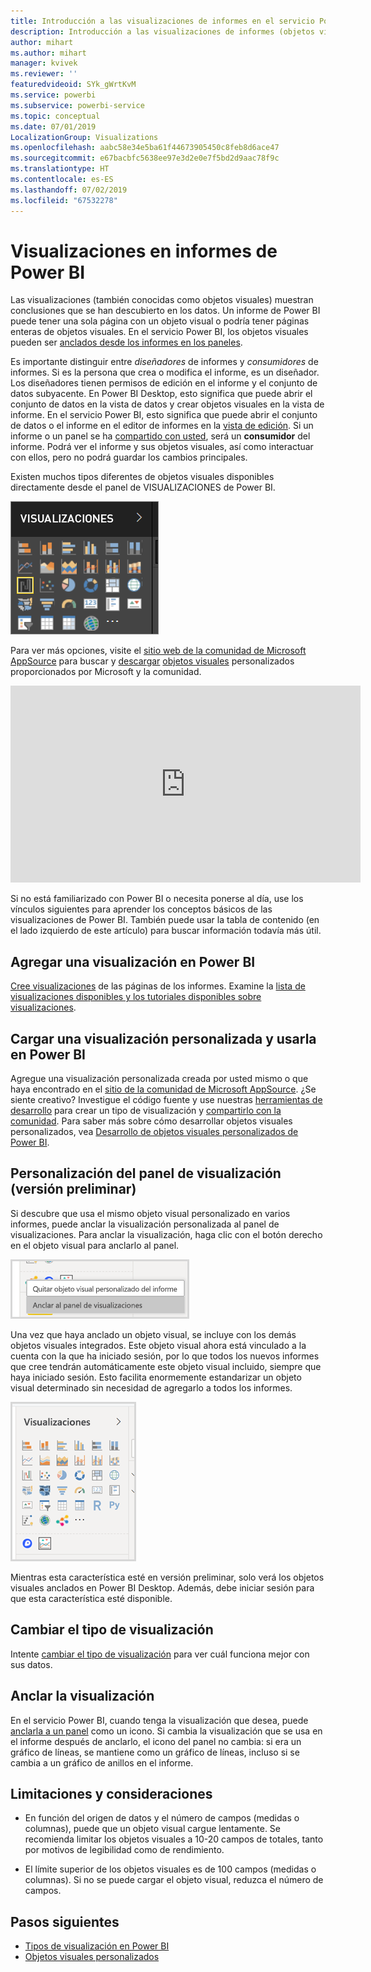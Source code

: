 ```yaml
---
title: Introducción a las visualizaciones de informes en el servicio Power BI y en Power BI Desktop
description: Introducción a las visualizaciones de informes (objetos visuales) en Microsoft Power BI.
author: mihart
ms.author: mihart
manager: kvivek
ms.reviewer: ''
featuredvideoid: SYk_gWrtKvM
ms.service: powerbi
ms.subservice: powerbi-service
ms.topic: conceptual
ms.date: 07/01/2019
LocalizationGroup: Visualizations
ms.openlocfilehash: aabc58e34e5ba61f44673905450c8feb8d6ace47
ms.sourcegitcommit: e67bacbfc5638ee97e3d2e0e7f5bd2d9aac78f9c
ms.translationtype: HT
ms.contentlocale: es-ES
ms.lasthandoff: 07/02/2019
ms.locfileid: "67532278"
---
```

# <a name="visualizations-in-power-bi-reports"></a>Visualizaciones en informes de Power BI

Las visualizaciones (también conocidas como objetos visuales) muestran conclusiones que se han descubierto en los datos. Un informe de Power BI puede tener una sola página con un objeto visual o podría tener páginas enteras de objetos visuales. En el servicio Power BI, los objetos visuales pueden ser [anclados desde los informes en los paneles](../service-dashboard-pin-tile-from-report.md).

Es importante distinguir entre *diseñadores* de informes y *consumidores* de informes.  Si es la persona que crea o modifica el informe, es un diseñador.  Los diseñadores tienen permisos de edición en el informe y el conjunto de datos subyacente. En Power BI Desktop, esto significa que puede abrir el conjunto de datos en la vista de datos y crear objetos visuales en la vista de informe. En el servicio Power BI, esto significa que puede abrir el conjunto de datos o el informe en el editor de informes en la [vista de edición](../consumer/end-user-reading-view.md). Si un informe o un panel se ha [compartido con usted](../consumer/end-user-shared-with-me.md), será un **consumidor** del informe. Podrá ver el informe y sus objetos visuales, así como interactuar con ellos, pero no podrá guardar los cambios principales.

Existen muchos tipos diferentes de objetos visuales disponibles directamente desde el panel de VISUALIZACIONES de Power BI.

![](media/power-bi-report-visualizations/power-bi-templates.png)

Para ver más opciones, visite el [sitio web de la comunidad de Microsoft AppSource](https://appsource.microsoft.com) para buscar y [descargar](https://appsource.microsoft.com/marketplace/apps?page=1&product=power-bi-visuals) [objetos visuales](../developer/custom-visual-develop-tutorial.md) personalizados proporcionados por Microsoft y la comunidad.

<iframe width="560" height="315" src="https://www.youtube.com/embed/SYk_gWrtKvM?list=PL1N57mwBHtN0JFoKSR0n-tBkUJHeMP2cP" frameborder="0" allowfullscreen></iframe>


Si no está familiarizado con Power BI o necesita ponerse al día, use los vínculos siguientes para aprender los conceptos básicos de las visualizaciones de Power BI.  También puede usar la tabla de contenido (en el lado izquierdo de este artículo) para buscar información todavía más útil.

## <a name="add-a-visualization-in-power-bi"></a>Agregar una visualización en Power BI

[Cree visualizaciones](power-bi-report-add-visualizations-i.md) de las páginas de los informes. Examine la [lista de visualizaciones disponibles y los tutoriales disponibles sobre visualizaciones](power-bi-visualization-types-for-reports-and-q-and-a.md). 

## <a name="upload-a-custom-visualization-and-use-it-in-power-bi"></a>Cargar una visualización personalizada y usarla en Power BI

Agregue una visualización personalizada creada por usted mismo o que haya encontrado en el [sitio de la comunidad de Microsoft AppSource](https://appsource.microsoft.com/marketplace/apps?product=power-bi-visuals). ¿Se siente creativo? Investigue el código fuente y use nuestras [herramientas de desarrollo](../developer/custom-visual-develop-tutorial.md) para crear un tipo de visualización y [compartirlo con la comunidad](../developer/office-store.md). Para saber más sobre cómo desarrollar objetos visuales personalizados, vea [Desarrollo de objetos visuales personalizados de Power BI](../developer/custom-visual-develop-tutorial.md).

## <a name="personalize-your-visualization-pane-preview"></a>Personalización del panel de visualización (versión preliminar)

Si descubre que usa el mismo objeto visual personalizado en varios informes, puede anclar la visualización personalizada al panel de visualizaciones. Para anclar la visualización, haga clic con el botón derecho en el objeto visual para anclarlo al panel.

![Anclar al panel de visualizaciones](media/power-bi-report-visualizations/power-bi-pin-custom-visual-option.png)

Una vez que haya anclado un objeto visual, se incluye con los demás objetos visuales integrados. Este objeto visual ahora está vinculado a la cuenta con la que ha iniciado sesión, por lo que todos los nuevos informes que cree tendrán automáticamente este objeto visual incluido, siempre que haya iniciado sesión. Esto facilita enormemente estandarizar un objeto visual determinado sin necesidad de agregarlo a todos los informes.

![Panel de visualización personalizado](media/power-bi-report-visualizations/power-bi-personalized-visualization-pane.png)

Mientras esta característica esté en versión preliminar, solo verá los objetos visuales anclados en Power BI Desktop. Además, debe iniciar sesión para que esta característica esté disponible.

## <a name="change-the-visualization-type"></a>Cambiar el tipo de visualización

Intente [cambiar el tipo de visualización](power-bi-report-change-visualization-type.md) para ver cuál funciona mejor con sus datos.

## <a name="pin-the-visualization"></a>Anclar la visualización

En el servicio Power BI, cuando tenga la visualización que desea, puede [anclarla a un panel](../service-dashboard-pin-tile-from-report.md) como un icono. Si cambia la visualización que se usa en el informe después de anclarlo, el icono del panel no cambia: si era un gráfico de líneas, se mantiene como un gráfico de líneas, incluso si se cambia a un gráfico de anillos en el informe.

## <a name="limitations-and-considerations"></a>Limitaciones y consideraciones
- En función del origen de datos y el número de campos (medidas o columnas), puede que un objeto visual cargue lentamente.  Se recomienda limitar los objetos visuales a 10-20 campos de totales, tanto por motivos de legibilidad como de rendimiento. 

- El límite superior de los objetos visuales es de 100 campos (medidas o columnas). Si no se puede cargar el objeto visual, reduzca el número de campos.   

## <a name="next-steps"></a>Pasos siguientes

* [Tipos de visualización en Power BI](power-bi-visualization-types-for-reports-and-q-and-a.md)
* [Objetos visuales personalizados](../power-bi-custom-visuals.md)
